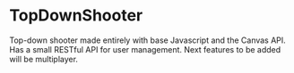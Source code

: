 # TopDownShooter
Top-down shooter made entirely with base Javascript and the Canvas API. Has a small RESTful API for user management. Next features to be added will be multiplayer.
